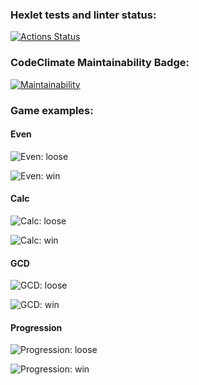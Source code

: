 
### Hexlet tests and linter status:
[![Actions Status](https://github.com/faraway10/java-project-61/actions/workflows/hexlet-check.yml/badge.svg)](https://github.com/faraway10/java-project-61/actions)

### CodeClimate Maintainability Badge:
[![Maintainability](https://api.codeclimate.com/v1/badges/3ef10ab3b4f662cf7a7f/maintainability)](https://codeclimate.com/github/faraway10/java-project-61/maintainability)

### Game examples:

#### Even

![Even: loose](https://sun9-11.userapi.com/impg/liAzQrsj2mmpH5pPiBbyVP2pcfN7tv-vf-13ig/wicRCvU9HNo.jpg?size=581x370&quality=95&sign=d9d9a0080a608b9997977551c593a291&type=album "Even: loose")

![Even: win](https://sun9-4.userapi.com/impg/2nEyF6GJ3V0qzDQ7DWUEboyMa_u190_5ffvE4w/EZNkmjkZwQM.jpg?size=581x398&quality=95&sign=a212ea53866c8463a5eb53b66e4d8218&type=album "Even: win")

#### Calc

![Calc: loose](https://sun9-23.userapi.com/impg/MXYqixe7nGamptvOLhTxhFgVrfhFEGJhkPdNXA/fGZW73NAz_8.jpg?size=581x370&quality=95&sign=3bd7015ba564eda6392523894f1a5050&type=album "Calc: loose")

![Calc: win](https://sun9-19.userapi.com/impg/OCOdDTXwFJ7HwD0ZCmG2sEIPyy9fXkmrdMHATA/iMBYYVH4du4.jpg?size=581x412&quality=95&sign=51c46743b003dee4375edb1eace5b571&type=album "Calc: win")

#### GCD

![GCD: loose](https://sun9-30.userapi.com/impg/TOujvx94Qam0IbYsKUuh3a0LnnRoaUjVw-dZyg/bUgzdPYh9Ak.jpg?size=581x370&quality=95&sign=592d9bb631d6b2e877daa2a946c37745&type=album "GCD: loose")

![GCD: win](https://sun9-61.userapi.com/impg/tE536M33UYIKdDuWvNaEUpsq_h_mdwV2VId9IA/v06MhfgRUjA.jpg?size=581x370&quality=95&sign=786bfe866210d831f407294f91146d72&type=album "GCD: win")

#### Progression

![Progression: loose](https://sun9-80.userapi.com/impg/hso_oEuwVB6IlcyTHhuhjQo2Qkl4_yrHvZyi5A/RR-Vu80nXgM.jpg?size=581x370&quality=95&sign=c992275917c8e835a8c3fbde9afe66f4&type=album "Progression: loose")

![Progression: win](https://sun9-19.userapi.com/impg/oTk_VL-RUd1S4-lpEkiAz5oRyDDaLG5L-AmkFw/gkLo9fZacC0.jpg?size=581x440&quality=95&sign=6f8c155313cf2cf9a69d2cf68912e5e7&type=album "Progression: win")
